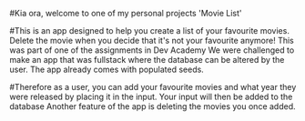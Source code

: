 #Kia ora, welcome to one of my personal projects 'Movie List'

#This is an app designed to help you create a list of your favourite movies. Delete the movie when you decide that it's not your favourite anymore!
This was part of one of the assignments in Dev Academy
We were challenged to make an app that was fullstack where the database can be altered by the user. 
The app already comes with populated seeds. 

#Therefore as a user, you can add your favourite movies and what year they were released by placing it in the input. Your input will then be added to the database
Another feature of the app is deleting the movies you once added. 

